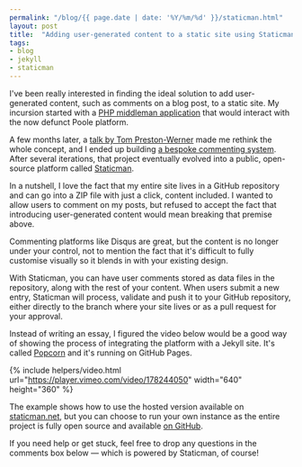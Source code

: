 ```yaml
---
permalink: "/blog/{{ page.date | date: '%Y/%m/%d' }}/staticman.html"
layout: post
title:  "Adding user-generated content to a static site using Staticman"
tags:
- blog
- jekyll
- staticman
---
```

I've been really interested in finding the ideal solution to add user-generated content, such as comments on a blog post, to a static site. My incursion started with a [PHP middleman application](/blog/2014/12/14/building-a-bespoke-commenting-system-for-a-static-site.html) that would interact with the now defunct Poole platform. 

A few months later, a [talk by Tom Preston-Werner](https://www.youtube.com/watch?v=BMve1OCKj6M) made me rethink the whole concept, and I ended up building [a bespoke commenting system](/blog/2015/05/11/rethinking-the-commenting-system-for-my-jekyll-site.html). After several iterations, that project eventually evolved into a public, open-source platform called [Staticman](https://staticman.net).<!--more-->

In a nutshell, I love the fact that my entire site lives in a GitHub repository and can go into a ZIP file with just a click, content included. I wanted to allow users to comment on my posts, but refused to accept the fact that introducing user-generated content would mean breaking that premise above.

Commenting platforms like Disqus are great, but the content is no longer under your control, not to mention the fact that it's difficult to fully customise visually so it blends in with your existing design.

With Staticman, you can have user comments stored as data files in the repository, along with the rest of your content. When users submit a new entry, Staticman will process, validate and push it to your GitHub repository, either directly to the branch where your site lives or as a pull request for your approval.

Instead of writing an essay, I figured the video below would be a good way of showing the process of integrating the platform with a Jekyll site. It's called [Popcorn](http://popcorn.staticman.net) and it's running on GitHub Pages.

{% include helpers/video.html url="https://player.vimeo.com/video/178244050" width="640" height="360" %}

The example shows how to use the hosted version available on [staticman.net](https://staticman.net), but you can choose to run your own instance as the entire project is fully open source and available [on GitHub](https://github.com/eduardoboucas/staticman).

If you need help or get stuck, feel free to drop any questions in the comments box below — which is powered by Staticman, of course!<!--tomb-->
